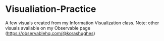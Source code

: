 # Visualiation-Practice
A few visuals created from my Information Visualization class. Note: other visuals available on my Observable page (https://observablehq.com/@korashughes)
